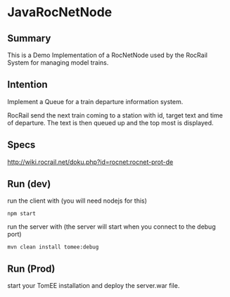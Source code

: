 # JavaRocNetNode

## Summary

This is a Demo Implementation of a RocNetNode used by the RocRail System for managing model trains.

## Intention

Implement a Queue for a train departure information system.

RocRail send the next train coming to a station with id, target text and time of departure. 
The text is then queued up and the top most is displayed. 

## Specs

http://wiki.rocrail.net/doku.php?id=rocnet:rocnet-prot-de

## Run (dev)

run the client with (you will need nodejs for this)
    
    npm start

run the server with (the server will start when you connect to the debug port) 

    mvn clean install tomee:debug 
    
## Run (Prod)

start your TomEE installation and deploy the server.war file.